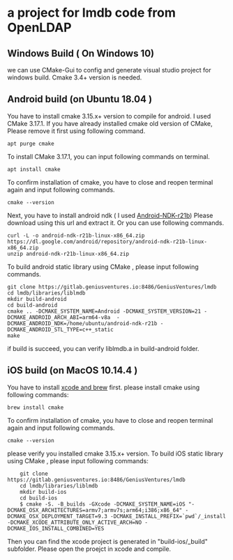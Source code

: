 # a project for lmdb code from OpenLDAP
## Windows Build ( On Windows 10)
we can use CMake-Gui to config and generate visual studio project for windows build.
Cmake 3.4+ version is needed.
## Android build (on Ubuntu 18.04 )
You have to install cmake 3.15.x+ version to compile for android.
I used CMake 3.17.1. If you have already installed cmake old version of CMake, Please remove it first using following command.

	apt purge cmake
	
To install CMake 3.17.1, you can input following commands on terminal.
	
	apt install cmake
	
To confirm installation of cmake, you have to close and reopen terminal again and input following commands.
	
	cmake --version
	
Next, you have to install android ndk ( I used [Android-NDK-r21b](https://dl.google.com/android/repository/android-ndk-r21b-linux-x86_64.zip))
Please download using this url and extract it. 
Or you can use following commands.

	curl -L -o android-ndk-r21b-linux-x86_64.zip https://dl.google.com/android/repository/android-ndk-r21b-linux-x86_64.zip
	unzip android-ndk-r21b-linux-x86_64.zip

To build android static library using CMake , please input following commands.

	git clone https://gitlab.geniusventures.io:8486/GeniusVentures/lmdb
	cd lmdb/libraries/liblmdb
	mkdir build-android
	cd build-android
	cmake .. -DCMAKE_SYSTEM_NAME=Android -DCMAKE_SYSTEM_VERSION=21 -DCMAKE_ANDROID_ARCH_ABI=arm64-v8a  -DCMAKE_ANDROID_NDK=/home/ubuntu/android-ndk-r21b -DCMAKE_ANDROID_STL_TYPE=c++_static
	make

if build is succeed, you can verify liblmdb.a in build-android folder.
## iOS build (on MacOS 10.14.4 )
You have to install [xcode and brew](https://www.moncefbelyamani.com/how-to-install-xcode-homebrew-git-rvm-ruby-on-mac/) first.
please install cmake using following commands:
```shell
brew install cmake
```
To confirm installation of cmake, you have to close and reopen terminal again and input following commands.
```shell
cmake --version
```
please verify you installed cmake 3.15.x+ version.
To build iOS static library using CMake , please input following commands:
```shell
	git clone https://gitlab.geniusventures.io:8486/GeniusVentures/lmdb
	cd lmdb/libraries/liblmdb
	mkdir build-ios
	cd build-ios
	$ cmake -S. -B_builds -GXcode -DCMAKE_SYSTEM_NAME=iOS "-DCMAKE_OSX_ARCHITECTURES=armv7;armv7s;arm64;i386;x86_64" -DCMAKE_OSX_DEPLOYMENT_TARGET=9.3 -DCMAKE_INSTALL_PREFIX=`pwd`/_install -DCMAKE_XCODE_ATTRIBUTE_ONLY_ACTIVE_ARCH=NO -DCMAKE_IOS_INSTALL_COMBINED=YES
```
Then you can find the xcode project is generated in "build-ios/_build" subfolder.
Please open the proejct in xcode and compile.



	
	 
	 
	
	